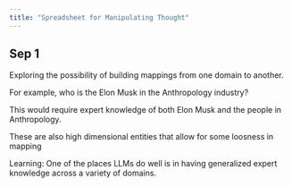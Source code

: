 ```yaml
---
title: "Spreadsheet for Manipulating Thought"
---
```



## Sep 1

Exploring the possibility of building mappings from one domain to another.

For example, who is the Elon Musk in the Anthropology industry?

This would require expert knowledge of both Elon Musk and the people in Anthropology. 

These are also high dimensional entities that allow for some loosness in mapping


Learning: One of the places LLMs do well is in having generalized expert knowledge across a variety of domains.